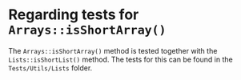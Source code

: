 # Regarding tests for `Arrays::isShortArray()`

The `Arrays::isShortArray()` method is tested together with the `Lists::isShortList()` method.
The tests for this can be found in the `Tests/Utils/Lists` folder.
